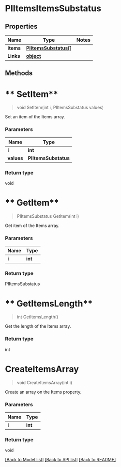# PIItemsItemsSubstatus

## Properties
Name | Type | Notes
------------ | ------------- | -------------
**Items** | **[**PIItemsSubstatus[]**](../Model/PIItemsSubstatus.md)**
**Links** | **[**object**](../Model/Object.md)**

## Methods

# ** SetItem**
> void  SetItem(int i, PIItemsSubstatus values)

Set an item of the Items array.

### Parameters

Name | Type
------------- | -------------
 **i** | **int**
 **values** | **PIItemsSubstatus**

### Return type

void


# ** GetItem**
> PIItemsSubstatus  GetItem(int i)

Get item of the Items array.

### Parameters

Name | Type
------------- | -------------
 **i** | **int**

### Return type

PIItemsSubstatus


# ** GetItemsLength**
> int  GetItemsLength()

Get the length of the Items array.


### Return type

int


# **CreateItemsArray**
> void CreateItemsArray(int i)

Create an array on the Items property.

### Parameters

Name | Type
------------- | -------------
 **i** | **int**

### Return type

void

[[Back to Model list]](../../README.md#documentation-for-models) [[Back to API list]](../../README.md#documentation-for-api-endpoints) [[Back to README]](../../README.md)
